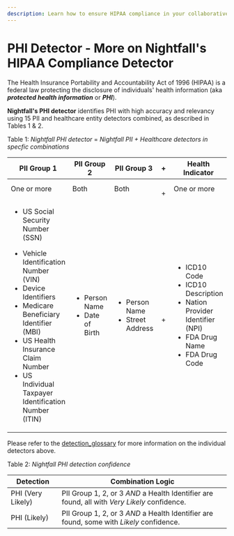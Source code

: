 ```yaml
---
description: Learn how to ensure HIPAA compliance in your collaborative cloud applications
---
```


# PHI Detector - More on Nightfall's HIPAA Compliance Detector

The Health Insurance Portability and Accountability Act of 1996 (HIPAA) is a federal law protecting the disclosure of individuals' health information (aka _**protected health information**_ or _**PHI**_).

**Nightfall's PHI detector** identifies PHI with high accuracy and relevancy using 15 PII and healthcare entity detectors combined, as described in Tables 1 & 2.

Table 1: _Nightfall PHI_ _detector_ = _Nightfall PII + Healthcare detectors in specfic combinations_

<table><thead><tr><th>PII Group 1</th><th>PII Group 2</th><th>PII Group 3</th><th width="68" align="center">+</th><th>Health Indicator</th></tr></thead><tbody><tr><td>One or more</td><td>Both</td><td>Both</td><td align="center"><br>+</td><td>One or more</td></tr><tr><td><p></p><ul><li>US Social Security Number (SSN)</li></ul><ul><li>Vehicle Identification Number (VIN)</li><li>Device Identifiers</li><li>Medicare Beneficiary Identifier (MBI)</li><li>US Health Insurance Claim Number</li><li>US Individual Taxpayer Identification Number (ITIN)</li></ul></td><td><ul><li>Person Name</li><li>Date of Birth</li></ul></td><td><ul><li>Person Name</li><li>Street Address</li></ul></td><td align="center"><br>+</td><td><p></p><ul><li>ICD10 Code</li><li>ICD10 Description</li><li>Nation Provider Identifier (NPI)</li><li>FDA Drug Name</li><li>FDA Drug Code</li></ul></td></tr></tbody></table>

Please refer to the [detection\_glossary](../detection_platform/detection_glossary/ "mention") for more information on the individual detectors above.&#x20;

Table 2: _Nightfall PHI detection confidence_

| Detection         | Combination Logic                                                                            |
| ----------------- | -------------------------------------------------------------------------------------------- |
| PHI (Very Likely) | PII Group 1, 2, or 3 _AND_ a Health Identifier are found, all with _Very Likely_ confidence. |
| PHI (Likely)      | PII Group 1, 2, or 3 _AND_ a Health Identifier are found, some with _Likely_ confidence.     |

